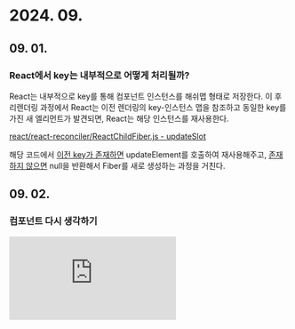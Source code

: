 # 2024. 09.

## 09. 01.

### React에서 key는 내부적으로 어떻게 처리될까?

React는 내부적으로 key를 통해 컴포넌트 인스턴스를 해쉬맵 형태로 저장한다. 이 후 리렌더링 과정에서 React는 이전 렌더링의 key-인스턴스 맵을 참조하고 동일한 key를 가진 새 엘리먼트가 발견되면, React는 해당 인스턴스를 재사용한다.

[react/react-reconciler/ReactChildFiber.js - updateSlot](https://github.com/facebook/react/blob/v18.3.1/packages/react-reconciler/src/ReactChildFiber.new.js#L566)  

해당 코드에서 [이전 key가 존재하면](https://github.com/facebook/react/blob/v18.3.1/packages/react-reconciler/src/ReactChildFiber.new.js#L592) updateElement를 호출하여 재사용해주고, [존재하지 않으면](https://github.com/facebook/react/blob/v18.3.1/packages/react-reconciler/src/ReactChildFiber.new.js#L595) null을 반환해서 Fiber를 새로 생성하는 과정을 거친다.

## 09. 02.

### 컴포넌트 다시 생각하기

<div class="img-container">
    <iframe src="https://www.youtube.com/embed/HYgKBvLr49c" class="iframe"frameborder="0" allowfullscreen="true"></iframe>   
</div>

